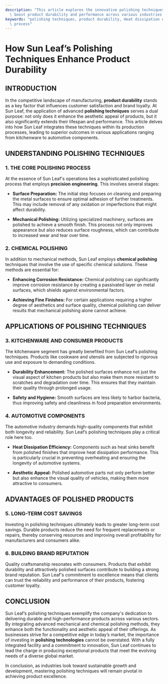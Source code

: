 ```yaml
---
description: "This article explores the innovative polishing techniques employed by Sun Leaf to\
  \ boost product durability and performance across various industries."
keywords: "polishing techniques, product durability, Heat dissipation efficiency, Die casting\
  \ process"
---
```

# How Sun Leaf’s Polishing Techniques Enhance Product Durability

## INTRODUCTION

In the competitive landscape of manufacturing, **product durability** stands as a key factor that influences customer satisfaction and brand loyalty. At Sun Leaf, the application of advanced **polishing techniques** serves a dual purpose: not only does it enhance the aesthetic appeal of products, but it also significantly extends their lifespan and performance. This article delves into how Sun Leaf integrates these techniques within its production processes, leading to superior outcomes in various applications ranging from kitchenware to automotive components.

## UNDERSTANDING POLISHING TECHNIQUES

### 1. THE CORE POLISHING PROCESS

At the essence of Sun Leaf's operations lies a sophisticated polishing process that employs **precision engineering**. This involves several stages:

- **Surface Preparation:** The initial step focuses on cleaning and preparing the metal surfaces to ensure optimal adhesion of further treatments. This may include removal of any oxidation or imperfections that might affect durability.
  
- **Mechanical Polishing:** Utilizing specialized machinery, surfaces are polished to achieve a smooth finish. This process not only improves appearance but also reduces surface roughness, which can contribute to increased wear and tear over time.

### 2. CHEMICAL POLISHING

In addition to mechanical methods, Sun Leaf employs **chemical polishing** techniques that involve the use of specific chemical solutions. These methods are essential for:

- **Enhancing Corrosion Resistance:** Chemical polishing can significantly improve corrosion resistance by creating a passivated layer on metal surfaces, which shields against environmental factors.

- **Achieving Fine Finishes:** For certain applications requiring a higher degree of aesthetics and surface quality, chemical polishing can deliver results that mechanical polishing alone cannot achieve.

## APPLICATIONS OF POLISHING TECHNIQUES

### 3. KITCHENWARE AND CONSUMER PRODUCTS

The kitchenware segment has greatly benefited from Sun Leaf’s polishing techniques. Products like cookware and utensils are subjected to rigorous use and exposure to demanding conditions. 

- **Durability Enhancement:** The polished surfaces enhance not just the visual aspect of kitchen products but also make them more resistant to scratches and degradation over time. This ensures that they maintain their quality through prolonged usage.

- **Safety and Hygiene:** Smooth surfaces are less likely to harbor bacteria, thus improving safety and cleanliness in food preparation environments.

### 4. AUTOMOTIVE COMPONENTS

The automotive industry demands high-quality components that exhibit both longevity and reliability. Sun Leaf’s polishing techniques play a critical role here too.

- **Heat Dissipation Efficiency:** Components such as heat sinks benefit from polished finishes that improve heat dissipation performance. This is particularly crucial in preventing overheating and ensuring the longevity of automotive systems.

- **Aesthetic Appeal:** Polished automotive parts not only perform better but also enhance the visual quality of vehicles, making them more attractive to consumers.

## ADVANTAGES OF POLISHED PRODUCTS

### 5. LONG-TERM COST SAVINGS

Investing in polishing techniques ultimately leads to greater long-term cost savings. Durable products reduce the need for frequent replacements or repairs, thereby conserving resources and improving overall profitability for manufacturers and consumers alike.

### 6. BUILDING BRAND REPUTATION

Quality craftsmanship resonates with consumers. Products that exhibit durability and attractively polished surfaces contribute to building a strong brand reputation. Sun Leaf's commitment to excellence means that clients can trust the reliability and performance of their products, fostering customer loyalty.

## CONCLUSION

Sun Leaf’s polishing techniques exemplify the company's dedication to delivering durable and high-performance products across various sectors. By integrating advanced mechanical and chemical polishing methods, they enhance both the functionality and aesthetic appeal of their offerings. As businesses strive for a competitive edge in today’s market, the importance of investing in **polishing technologies** cannot be overstated. With a fully integrated facility and a commitment to innovation, Sun Leaf continues to lead the charge in producing exceptional products that meet the evolving needs of a diverse global market.

In conclusion, as industries look toward sustainable growth and development, mastering polishing techniques will remain pivotal in achieving product excellence.
